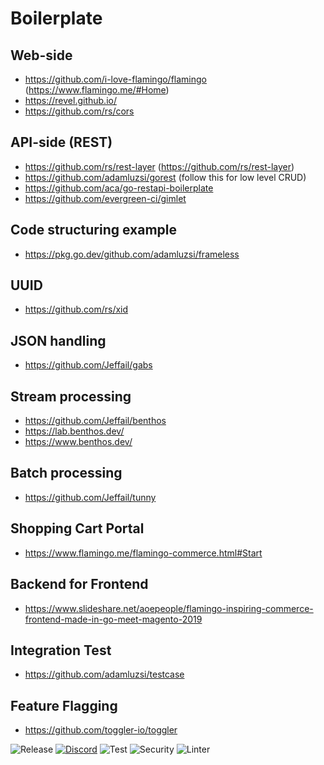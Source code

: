# Boilerplate

## Web-side

- https://github.com/i-love-flamingo/flamingo (https://www.flamingo.me/#Home)
- https://revel.github.io/
- https://github.com/rs/cors

## API-side (REST)

- https://github.com/rs/rest-layer (https://github.com/rs/rest-layer)
- https://github.com/adamluzsi/gorest (follow this for low level CRUD)
- https://github.com/aca/go-restapi-boilerplate
- https://github.com/evergreen-ci/gimlet

## Code structuring example

- https://pkg.go.dev/github.com/adamluzsi/frameless

## UUID

- https://github.com/rs/xid

## JSON handling

- https://github.com/Jeffail/gabs

## Stream processing

- https://github.com/Jeffail/benthos
- https://lab.benthos.dev/
- https://www.benthos.dev/

## Batch processing

- https://github.com/Jeffail/tunny

## Shopping Cart Portal

- https://www.flamingo.me/flamingo-commerce.html#Start

## Backend for Frontend

- https://www.slideshare.net/aoepeople/flamingo-inspiring-commerce-frontend-made-in-go-meet-magento-2019

## Integration Test

- https://github.com/adamluzsi/testcase

## Feature Flagging

-  https://github.com/toggler-io/toggler


![Release](https://img.shields.io/github/release/gofiber/boilerplate.svg)
[![Discord](https://img.shields.io/badge/discord-join%20channel-7289DA)](https://gofiber.io/discord)
![Test](https://github.com/gofiber/boilerplate/workflows/Test/badge.svg)
![Security](https://github.com/gofiber/boilerplate/workflows/Security/badge.svg)
![Linter](https://github.com/gofiber/boilerplate/workflows/Linter/badge.svg)

